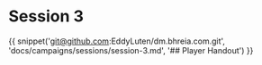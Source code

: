 # Session 3

{{ snippet('git@github.com:EddyLuten/dm.bhreia.com.git', 'docs/campaigns/sessions/session-3.md', '## Player Handout') }}
